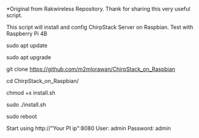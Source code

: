 *Original from Rakwireless Repository. Thank for sharing this very useful script.

This script will install and config ChirpStack Server on Raspbian. Test with Raspberry Pi 4B

sudo apt update

sudo apt upgrade

git clone https://github.com/m2mlorawan/ChirpStack_on_Raspbian

cd ChirpStack_on_Raspbian/

chmod +x install.sh

sudo ./install.sh

sudo reboot

Start using http://"Your PI ip":8080
User: admin Password: admin

